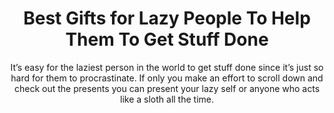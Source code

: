 ---
layout: post
title: Best Gifts for Lazy People To Help Them To Get Stuff Done
subtitle: It’s easy for the laziest person in the world to get stuff done since it’s just so hard for them to procrastinate.  If only you make an effort to scroll down and check out the presents you can present your lazy self or anyone who acts like a sloth all the time.
header-img: "img/post/2023/09/copied/medium_giffts_for_lazy_people_bea379182e.png"
header-style: text
permalink: "/gifts-for-lazy-people/"
catalog: true
tags:
  - Recipients 
  - Men
---  